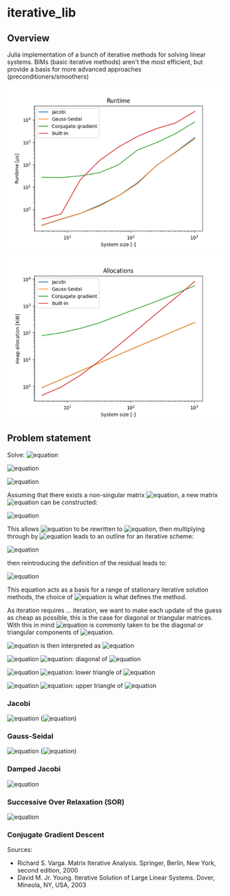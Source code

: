 # iterative_lib

## Overview
Julia implementation of a bunch of iterative methods for solving linear systems. BIMs (basic iterative methods) aren't the most efficient, but provide a basis for more advanced approaches (preconditioners/smoothers)

![runtime](performance/runtime.png?raw=true "Runtime")

![memory_allocation](performance/memory_allocation.png?raw=true "Memory allocation")
## Problem statement
Solve:
![equation](https://latex.codecogs.com/svg.image?A\textbf{u}&space;=&space;\textbf{f})

![equation](https://latex.codecogs.com/svg.image?\inline&space;\textbf{e}^{k}=&space;\textbf{u}-\textbf{u}^{k})

![equation](https://latex.codecogs.com/svg.image?\inline&space;\textbf{r}^{k}=&space;\textbf{f}-A\textbf{u}^{k})

Assuming that there exists a non-singular matrix ![equation](https://latex.codecogs.com/svg.image?\inline&space;M), a new matrix ![equation](https://latex.codecogs.com/svg.image?\inline&space;N) can be constructed:

![equation](https://latex.codecogs.com/svg.image?\inline&space;N=M-A)

This allows ![equation](https://latex.codecogs.com/svg.image?\inline&space;A\textbf{u}&space;=&space;\textbf{f}) to be rewritten to ![equation](https://latex.codecogs.com/svg.image?\inline&space;M\textbf{u}&space;=&space;N\textbf{u}+\textbf{f}), then multiplying through by ![equation](https://latex.codecogs.com/svg.image?\inline&space;M^{-1}) leads to an outline for an iterative scheme:

![equation](https://latex.codecogs.com/svg.image?\inline&space;\textbf{u}^{k&plus;1}&space;=&space;\textbf{u}^{k}&space;&plus;&space;M^{-1}\textbf{r}^k)

then reintroducing the definition of the residual leads to:

![equation](https://latex.codecogs.com/svg.image?\inline&space;\textbf{u}^{k&plus;1}&space;=&space;M^{-1}(N\textbf{u}^k&plus;\textbf{f}))

This equation acts as a basis for a range of stationary iterative solution methods, the choice of ![equation](https://latex.codecogs.com/svg.image?\inline&space;M) is what defines the method.

As iteration requires ... iteration, we want to make each update of the guess as cheap as possible, this is the case for diagonal or triangular matrices. With this in mind ![equation](https://latex.codecogs.com/svg.image?\inline&space;M) is commonly taken to be the diagonal or triangular components of ![equation](https://latex.codecogs.com/svg.image?\inline&space;A). 

![equation](https://latex.codecogs.com/svg.image?\inline&space;A) is then interpreted as ![equation](https://latex.codecogs.com/svg.image?\inline&space;A&space;=&space;D&space;-&space;E&space;-&space;F&space;\in&space;\mathbb{R}^{n\times&space;n})

![equation](https://latex.codecogs.com/svg.image?\inline&space;\xrightarrow[]{}) ![equation](https://latex.codecogs.com/svg.image?\inline&space;D): diagonal of ![equation](https://latex.codecogs.com/svg.image?\inline&space;A)

![equation](https://latex.codecogs.com/svg.image?\inline&space;\xrightarrow[]{}) ![equation](https://latex.codecogs.com/svg.image?\inline&space;-E): lower triangle of ![equation](https://latex.codecogs.com/svg.image?\inline&space;A)

![equation](https://latex.codecogs.com/svg.image?\inline&space;\xrightarrow[]{}) ![equation](https://latex.codecogs.com/svg.image?\inline&space;-F): upper triangle of ![equation](https://latex.codecogs.com/svg.image?\inline&space;A)



### Jacobi
![equation](https://latex.codecogs.com/svg.image?\inline&space;M&space;=&space;D) (![equation](https://latex.codecogs.com/svg.image?\inline&space;N&space;=&space;E+F))

### Gauss-Seidal
![equation](https://latex.codecogs.com/svg.image?\inline&space;M&space;=&space;D-E) (![equation](https://latex.codecogs.com/svg.image?\inline&space;N&space;=&space;F))
### Damped Jacobi
![equation](https://latex.codecogs.com/svg.image?\inline&space;M&space;=&space;\frac{1}{\omega}D)
### Successive Over Relaxation (SOR)
![equation](https://latex.codecogs.com/svg.image?\inline&space;M&space;=&space;\frac{1}{\omega}D-E)
### Conjugate Gradient Descent

Sources:
<ul>
  <li> Richard S. Varga. Matrix Iterative Analysis. Springer, Berlin, New York, second edition, 2000 </li>
  <li> David M. Jr. Young. Iterative Solution of Large Linear Systems. Dover, Mineola, NY, USA, 2003 </li>
</ul>

